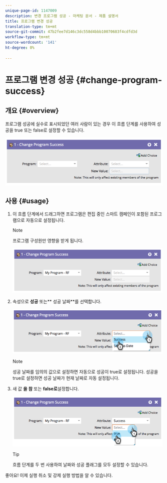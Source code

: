 ```yaml
---
unique-page-id: 1147009
description: 변경 프로그램 성공 - 마케팅 문서 - 제품 설명서
title: 프로그램 변경 성공
translation-type: tm+mt
source-git-commit: 47b2fee7d146c3dc558d4bbb10070683f4cdfd3d
workflow-type: tm+mt
source-wordcount: '141'
ht-degree: 0%

---
```



# 프로그램 변경 성공 {#change-program-success}

## 개요 {#overview}

프로그램 성공에 실수로 표시되었던 여러 사람이 있는 경우 이 흐름 단계를 사용하여 성공을 true 또는 false로 설정할 수 있습니다.

![](assets/image2014-9-22-14-3a45-3a8.png)

## 사용 {#usage}

1. 이 흐름 단계에서 드래그하면 프로그램은 편집 중인 스마트 캠페인이 포함된 프로그램으로 자동으로 설정됩니다.

   >[!NOTE]
   >
   >프로그램 구성원만 영향을 받게 됩니다.

   ![](assets/image2014-9-22-14-3a45-3a35.png)

1. 속성으로 **성공** 또는** 성공 날짜**를 선택합니다.

   ![](assets/image2014-9-22-14-3a45-3a39.png)

   >[!NOTE]
   >
   >성공 날짜를 임의의 값으로 설정하면 자동으로 성공이 true로 설정됩니다. 성공을 true로 설정하면 성공 날짜가 현재 날짜로 자동 설정됩니다.

1. 새 값 **을** **참** 또는 **false로**&#x200B;설정합니다.

   ![](assets/image2014-9-22-14-3a45-3a55.png)

   >[!TIP]
   >
   >흐름 단계를 두 번 사용하여 날짜와 성공 플래그를 모두 설정할 수 있습니다.

좋아요! 이제 실행 취소 및 강제 실행 방법을 알 수 있습니다.